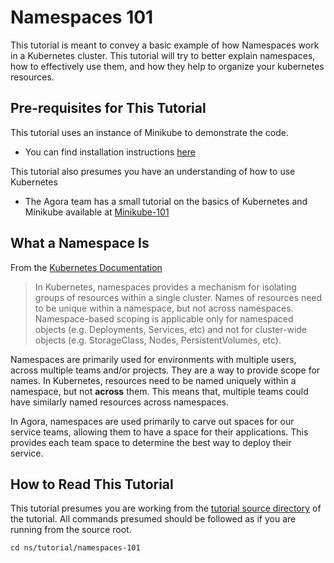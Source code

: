 # Namespaces 101

This tutorial is meant to convey a basic example of how Namespaces work in a
Kubernetes cluster. This tutorial will try to better explain namespaces, how to
effectively use them, and how they help to organize your kubernetes resources.

## Pre-requisites for This Tutorial

This tutorial uses an instance of Minikube to demonstrate the code.

* You can find installation instructions [here](https://minikube.sigs.k8s.io/docs/start/)

This tutorial also presumes you have an understanding of how to use Kubernetes

* The Agora team has a small tutorial on the basics of Kubernetes and Minikube
  available at [Minikube-101](https://developer.woven-city.toyota/docs/default/component/minikube-tutorial)

## What a Namespace Is

From the [Kubernetes Documentation](https://kubernetes.io/docs/concepts/overview/working-with-objects/namespaces/)

> In Kubernetes, namespaces provides a mechanism for isolating groups of
> resources within a single cluster. Names of resources need to be unique
> within a namespace, but not across namespaces. Namespace-based scoping is
> applicable only for namespaced objects (e.g. Deployments, Services, etc) and
> not for cluster-wide objects (e.g. StorageClass, Nodes, PersistentVolumes,
> etc).

Namespaces are primarily used for environments with multiple users, across
multiple teams and/or projects. They are a way to provide scope for names. In
Kubernetes, resources need to be named uniquely within a namespace, but not
**across** them. This means that, multiple teams could have similarly named
resources across namespaces.

In Agora, namespaces are used primarily to carve out spaces for our service
teams, allowing them to have a space for their applications. This provides each
team space to determine the best way to deploy their service.

## How to Read This Tutorial

This tutorial presumes you are working from the [tutorial source directory](https://github.tri-ad.tech/cityos-platform/cityos/tree/main/ns/tutorial/namespaces-101)
of the tutorial. All commands presumed should be followed as if you are running
from the source root.

```
cd ns/tutorial/namespaces-101
```
